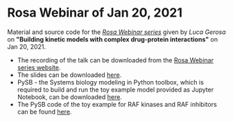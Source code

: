 # Rosa Webinar of Jan 20, 2021
Material and source code for the [*Rosa Webinar series*](https://www.rosaandco.com/webinars/) given by *Luca Gerosa* on **"Building kinetic models with complex drug-protein interactions"** on Jan 20, 2021.

* The recording of the talk can be downloaded from the [Rosa Webinar series website](https://www.rosaandco.com/webinars/2021/kinetic-models-with-complex-drug-protein-interactions).
* The slides can be downloaded [here](https://github.com/lgerosa/rosa_webinar_20Jan2021/blob/main/ROSA_webinar_LGerosa_for_website.pdf).
* PySB - the Systems biology modeling in Python toolbox, which is required to build and run the toy example model provided as Jupyter Notebook, can be downloaded [here](http://pysb.org/).
* The PySB code of the toy example for RAF kinases and RAF inhibitors can be found [here](https://github.com/lgerosa/rosa_webinar_20Jan2021/blob/main/toy_example_RAF_RAFi.ipynb).
